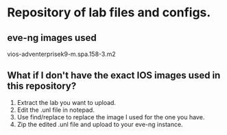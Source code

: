 # Repository of lab files and configs.

## eve-ng images used
vios-adventerprisek9-m.spa.158-3.m2

## What if I don't have the exact IOS images used in this repository?
1. Extract the lab you want to upload.
2. Edit the .unl file in notepad.
3. Use find/replace to replace the image I used for the one you have.
4. Zip the edited .unl file and upload to your eve-ng instance.